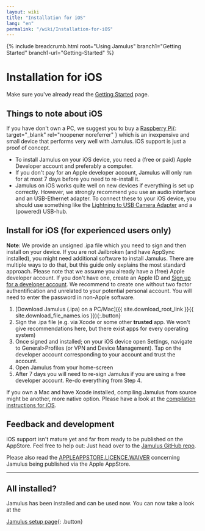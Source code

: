 ```yaml
---
layout: wiki
title: "Installation for iOS"
lang: "en"
permalink: "/wiki/Installation-for-iOS"
---
```


{% include breadcrumb.html root="Using Jamulus" branch1="Getting Started" branch1-url="Getting-Started" %}


# Installation for iOS

Make sure you've already read the [Getting Started](Getting-Started) page.

## Things to note about iOS

If you have don't own a PC, we suggest you to buy a [Raspberry Pi](https://www.raspberrypi.org/){: target="_blank" rel="noopener noreferrer" } which is an inexpensive and small device that performs very well with Jamulus. iOS support is just a proof of concept.

* To install Jamulus on your iOS device, you need a (free or paid) Apple Developer account and preferably a computer.
* If you don't pay for an Apple developer account, Jamulus will only run for at most 7 days before you need to re-install it.
* Jamulus on iOS works quite well on new devices if everything is set up correctly. However, we strongly recommend you use an audio interface and an USB-Ethernet adapter. To connect these to your iOS device, you should use something like the [Lightning to USB Camera Adapter](https://www.apple.com/uk/shop/product/MD821ZM/A/lightning-to-usb-camera-adapter) and a (powered) USB-hub.


## Install for iOS (for experienced users only)

**Note**: We provide an unsigned .ipa file which you need to sign and then install on your device. If you are not Jailbroken (and have AppSync installed), you might need additional software to install Jamulus. There are multiple ways to do that, but this guide only explains the most standard approach. Please note that we assume you already have a (free) Apple developer account. If you don't have one, create an Apple ID and [Sign up for a developer account](https://developer.apple.com/membercenter). We recommend to create one without two factor authentification and unrelated to your potential personal account. You will need to enter the password in non-Apple software.

1. [Download Jamulus (.ipa) on a PC/Mac]({{ site.download_root_link }}{{ site.download_file_names.ios }}){:.button}
2. Sign the .ipa file (e.g. via Xcode or some other **trusted** app. We won't give recommendations here, but there exist apps for every operating system)
3. Once signed and installed; on your iOS device open Settings, navigate to General>Profiles (or VPN and Device Management). Tap on the developer account corresponding to your account and trust the account.
4. Open Jamulus from your home-screen
5. After 7 days you will need to re-sign Jamulus if you are using a free developer account. Re-do everything from Step 4.

If you own a Mac and have Xcode installed, compiling Jamulus from source might be another, more native option. Please have a look at the [compilation instructions for iOS](https://github.com/jamulussoftware/jamulus/blob/master/COMPILING.md#ios).


## Feedback and development

iOS support isn't mature yet and far from ready to be published on the AppStore. Feel free to help out:
Just head over to the [Jamulus GitHub repo](https://github.com/jamulussoftware/jamulus/).

Please also read the [APPLEAPPSTORE.LICENCE.WAIVER](https://github.com/jamulussoftware/jamulus/blob/master/APPLEAPPSTORE.LICENCE.WAIVER) concerning Jamulus being published via the Apple AppStore.

***

## All installed?

Jamulus has been installed and can be used now. You can now take a look at the

[Jamulus setup page](Getting-Started){: .button}
